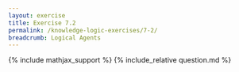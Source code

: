 ```yaml
---
layout: exercise
title: Exercise 7.2
permalink: /knowledge-logic-exercises/7-2/
breadcrumb: Logical Agents
---
```


{% include mathjax_support %}
{% include_relative question.md %}
